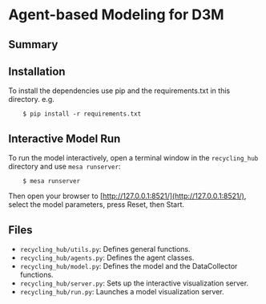 #  Agent-based Modeling for D3M



## Summary


## Installation

To install the dependencies use pip and the requirements.txt in this directory. e.g.

```
    $ pip install -r requirements.txt
```

## Interactive Model Run

To run the model interactively, open a terminal window in the  `recycling_hub` directory and use `mesa runserver`:

```
    $ mesa runserver
```

Then open your browser to [http://127.0.0.1:8521/](http://127.0.0.1:8521/), select the model parameters, press Reset, then Start.

## Files

* ``recycling_hub/utils.py``: Defines general functions.
* ``recycling_hub/agents.py``: Defines the agent classes.
* ``recycling_hub/model.py``: Defines the model and the DataCollector functions.
* ``recycling_hub/server.py``: Sets up the interactive visualization server.
* ``recycling_hub/run.py``: Launches a model visualization server.



